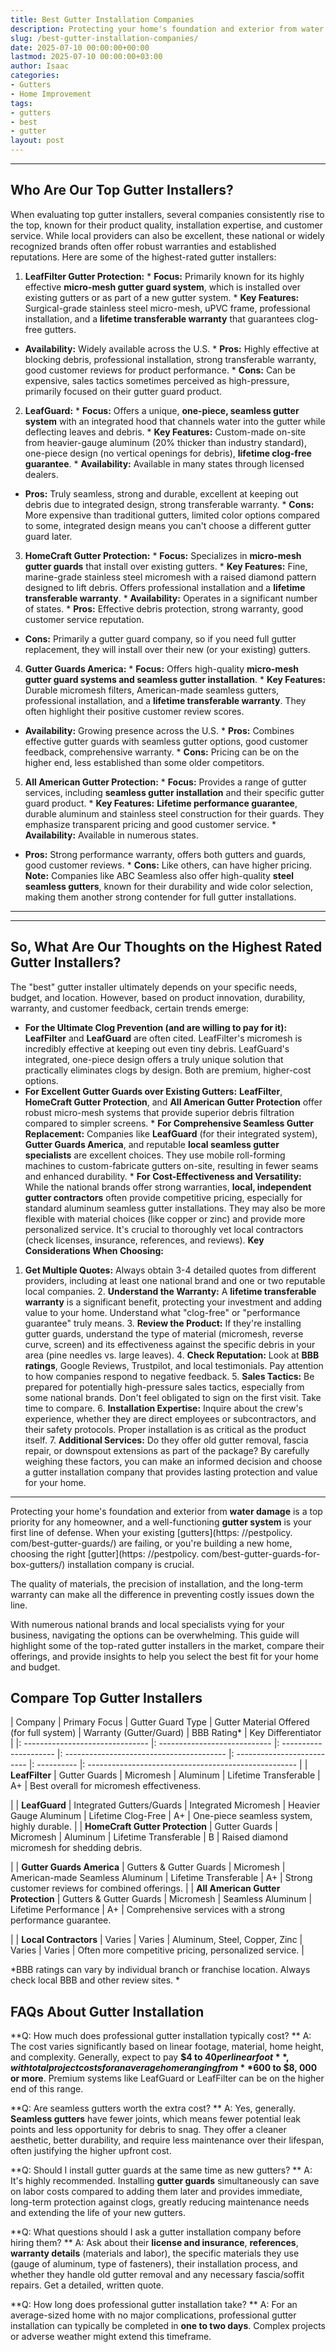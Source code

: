 ```yaml
---
title: Best Gutter Installation Companies
description: Protecting your home's foundation and exterior from water damage is a top priority for any homeowner, and a well-functioning gutter system is your first line...
slug: /best-gutter-installation-companies/
date: 2025-07-10 00:00:00+00:00
lastmod: 2025-07-10 00:00:00+03:00
author: Isaac
categories:
- Gutters
- Home Improvement
tags:
- gutters
- best
- gutter
layout: post
---
```

---
## Who Are Our Top Gutter Installers?
When evaluating top gutter installers, several companies consistently rise to the top, known for their product quality, installation expertise, and customer service. While local providers can also be excellent, these national or widely recognized brands often offer robust warranties and established reputations.
Here are some of the highest-rated gutter installers:
1. **LeafFilter Gutter Protection:** * **Focus:** Primarily known for its highly effective **micro-mesh gutter guard system**, which is installed over existing gutters or as part of a new gutter system. * **Key Features:** Surgical-grade stainless steel micro-mesh, uPVC frame, professional installation, and a **lifetime transferable warranty** that guarantees clog-free gutters.
* **Availability:** Widely available across the U.S. * **Pros:** Highly effective at blocking debris, professional installation, strong transferable warranty, good customer reviews for product performance. * **Cons:** Can be expensive, sales tactics sometimes perceived as high-pressure, primarily focused on their gutter guard product.
2. **LeafGuard:** * **Focus:** Offers a unique, **one-piece, seamless gutter system** with an integrated hood that channels water into the gutter while deflecting leaves and debris. * **Key Features:** Custom-made on-site from heavier-gauge aluminum (20% thicker than industry standard), one-piece design (no vertical openings for debris), **lifetime clog-free guarantee**. * **Availability:** Available in many states through licensed dealers.
* **Pros:** Truly seamless, strong and durable, excellent at keeping out debris due to integrated design, strong transferable warranty. * **Cons:** More expensive than traditional gutters, limited color options compared to some, integrated design means you can't choose a different gutter guard later.
3. **HomeCraft Gutter Protection:** * **Focus:** Specializes in **micro-mesh gutter guards** that install over existing gutters. * **Key Features:** Fine, marine-grade stainless steel micromesh with a raised diamond pattern designed to lift debris. Offers professional installation and a **lifetime transferable warranty**. * **Availability:** Operates in a significant number of states. * **Pros:** Effective debris protection, strong warranty, good customer service reputation.
* **Cons:** Primarily a gutter guard company, so if you need full gutter replacement, they will install over their new (or your existing) gutters.
4. **Gutter Guards America:** * **Focus:** Offers high-quality **micro-mesh gutter guard systems and seamless gutter installation**. * **Key Features:** Durable micromesh filters, American-made seamless gutters, professional installation, and a **lifetime transferable warranty**. They often highlight their positive customer review scores.
* **Availability:** Growing presence across the U.S. * **Pros:** Combines effective gutter guards with seamless gutter options, good customer feedback, comprehensive warranty. * **Cons:** Pricing can be on the higher end, less established than some older competitors.
5. **All American Gutter Protection:** * **Focus:** Provides a range of gutter services, including **seamless gutter installation** and their specific gutter guard product. * **Key Features:** **Lifetime performance guarantee**, durable aluminum and stainless steel construction for their guards. They emphasize transparent pricing and good customer service. * **Availability:** Available in numerous states.
* **Pros:** Strong performance warranty, offers both gutters and guards, good customer reviews. * **Cons:** Like others, can have higher pricing.
**Note:** Companies like ABC Seamless also offer high-quality **steel seamless gutters**, known for their durability and wide color selection, making them another strong contender for full gutter installations.
---
---
## So, What Are Our Thoughts on the Highest Rated Gutter Installers?
The "best" gutter installer ultimately depends on your specific needs, budget, and location. However, based on product innovation, durability, warranty, and customer feedback, certain trends emerge:
* **For the Ultimate Clog Prevention (and are willing to pay for it):** **LeafFilter** and **LeafGuard** are often cited. LeafFilter's micromesh is incredibly effective at keeping out even tiny debris. LeafGuard's integrated, one-piece design offers a truly unique solution that practically eliminates clogs by design. Both are premium, higher-cost options.
* **For Excellent Gutter Guards over Existing Gutters:** **LeafFilter**, **HomeCraft Gutter Protection**, and **All American Gutter Protection** offer robust micro-mesh systems that provide superior debris filtration compared to simpler screens. * **For Comprehensive Seamless Gutter Replacement:** Companies like **LeafGuard** (for their integrated system), **Gutter Guards America**, and reputable **local seamless gutter specialists** are excellent choices.
They use mobile roll-forming machines to custom-fabricate gutters on-site, resulting in fewer seams and enhanced durability. * **For Cost-Effectiveness and Versatility:** While the national brands offer strong warranties, **local, independent gutter contractors** often provide competitive pricing, especially for standard aluminum seamless gutter installations. They may also be more flexible with material choices (like copper or zinc) and provide more personalized service.
It's crucial to thoroughly vet local contractors (check licenses, insurance, references, and reviews).
**Key Considerations When Choosing:**
1. **Get Multiple Quotes:** Always obtain 3-4 detailed quotes from different providers, including at least one national brand and one or two reputable local companies. 2. **Understand the Warranty:** A **lifetime transferable warranty** is a significant benefit, protecting your investment and adding value to your home. Understand what "clog-free" or "performance guarantee" truly means. 3.
**Review the Product:** If they're installing gutter guards, understand the type of material (micromesh, reverse curve, screen) and its effectiveness against the specific debris in your area (pine needles vs. large leaves). 4. **Check Reputation:** Look at **BBB ratings**, Google Reviews, Trustpilot, and local testimonials. Pay attention to how companies respond to negative feedback. 5.
**Sales Tactics:** Be prepared for potentially high-pressure sales tactics, especially from some national brands. Don't feel obligated to sign on the first visit. Take time to compare. 6. **Installation Expertise:** Inquire about the crew's experience, whether they are direct employees or subcontractors, and their safety protocols. Proper installation is as critical as the product itself. 7.
**Additional Services:** Do they offer old gutter removal, fascia repair, or downspout extensions as part of the package?
By carefully weighing these factors, you can make an informed decision and choose a gutter installation company that provides lasting protection and value for your home.
---

Protecting your home's foundation and exterior from **water damage** is a top priority for any homeowner, and a well-functioning **gutter system** is your first line of defense. When your existing [gutters](https: //pestpolicy. com/best-gutter-guards/) are failing, or you're building a new home, choosing the right [gutter](https: //pestpolicy. com/best-gutter-guards-for-box-gutters/) installation company is crucial.

The quality of materials, the precision of installation, and the long-term warranty can make all the difference in preventing costly issues down the line.

With numerous national brands and local specialists vying for your business, navigating the options can be overwhelming. This guide will highlight some of the top-rated gutter installers in the market, compare their offerings, and provide insights to help you select the best fit for your home and budget.

##  Compare Top Gutter Installers

| Company | Primary Focus | Gutter Guard Type | Gutter Material Offered (for full system) | Warranty (Gutter/Guard) | BBB Rating* | Key Differentiator | |: ------------------------------- |: ---------------------------- |: --------------------- |: ---------------------------------------- |: -------------------------- |: ---------- |: ---------------------------------------------------- | | **LeafFilter** | Gutter Guards | Micromesh | Aluminum | Lifetime Transferable | A+ | Best overall for micromesh effectiveness.

| | **LeafGuard** | Integrated Gutters/Guards | Integrated Micromesh | Heavier Gauge Aluminum | Lifetime Clog-Free | A+ | One-piece seamless system, highly durable. | | **HomeCraft Gutter Protection** | Gutter Guards | Micromesh | Aluminum | Lifetime Transferable | B | Raised diamond micromesh for shedding debris.

| | **Gutter Guards America** | Gutters & Gutter Guards | Micromesh | American-made Seamless Aluminum | Lifetime Transferable | A+ | Strong customer reviews for combined offerings. | | **All American Gutter Protection** | Gutters & Gutter Guards | Micromesh | Seamless Aluminum | Lifetime Performance | A+ | Comprehensive services with a strong performance guarantee.

| | **Local Contractors** | Varies | Varies | Aluminum, Steel, Copper, Zinc | Varies | Varies | Often more competitive pricing, personalized service. |

*BBB ratings can vary by individual branch or franchise location. Always check local BBB and other review sites. *

##  FAQs About Gutter Installation

**Q: How much does professional gutter installation typically cost? ** A: The cost varies significantly based on linear footage, material, home height, and complexity. Generally, expect to pay **$4 to $40 per linear foot**, with total project costs for an average home ranging from **$600 to $8, 000 or more**. Premium systems like LeafGuard or LeafFilter can be on the higher end of this range.

**Q: Are seamless gutters worth the extra cost? ** A: Yes, generally. **Seamless gutters** have fewer joints, which means fewer potential leak points and less opportunity for debris to snag. They offer a cleaner aesthetic, better durability, and require less maintenance over their lifespan, often justifying the higher upfront cost.

**Q: Should I install gutter guards at the same time as new gutters? ** A: It's highly recommended. Installing **gutter guards** simultaneously can save on labor costs compared to adding them later and provides immediate, long-term protection against clogs, greatly reducing maintenance needs and extending the life of your new gutters.

**Q: What questions should I ask a gutter installation company before hiring them? ** A: Ask about their **license and insurance**, **references**, **warranty details** (materials and labor), the specific materials they use (gauge of aluminum, type of fasteners), their installation process, and whether they handle old gutter removal and any necessary fascia/soffit repairs. Get a detailed, written quote.

**Q: How long does professional gutter installation take? ** A: For an average-sized home with no major complications, professional gutter installation can typically be completed in **one to two days**. Complex projects or adverse weather might extend this timeframe.
